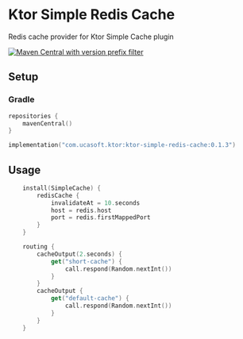 # Ktor Simple Redis Cache
Redis cache provider for Ktor Simple Cache plugin

[![Maven Central with version prefix filter](https://img.shields.io/maven-central/v/com.ucasoft.ktor/ktor-simple-redis-cache/0.1.3?color=blue)](https://search.maven.org/artifact/com.ucasoft.ktor/ktor-simple-redis-cache/0.1.3/jar)
## Setup
### Gradle
```kotlin
repositories {
    mavenCentral()
}

implementation("com.ucasoft.ktor:ktor-simple-redis-cache:0.1.3")
```
## Usage
```kotlin
    install(SimpleCache) {
        redisCache {
            invalidateAt = 10.seconds
            host = redis.host
            port = redis.firstMappedPort
        }
    }

    routing {
        cacheOutput(2.seconds) {
            get("short-cache") {
                call.respond(Random.nextInt())
            }
        }
        cacheOutput {
            get("default-cache") {
                call.respond(Random.nextInt())
            }
        }
    }
```